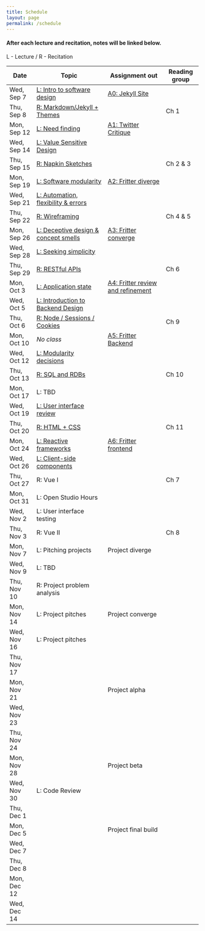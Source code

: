 ```yaml
---
title: Schedule
layout: page
permalink: /schedule
---
```


#### After each lecture and recitation, notes will be linked below.

L - Lecture / R - Recitation <br>

| Date        | Topic                                                    | Assignment out                               | Reading group |
| ----------- | -------------------------------------------------------- | -------------------------------------------- | ------------- |
| Wed, Sep 7  | [L: Intro to software design](/lectures/lecture-1)       | [A0: Jekyll Site](/assignments/assignment-0) |               |
| Thu, Sep 8  | [R: Markdown/Jekyll + Themes](/recitations/recitation-1) |                                              | Ch 1          |
| Mon, Sep 12 | [L: Need finding](/lectures/lecture-2)                   | [A1: Twitter Critique](/assignments/assignment-1) |          |
| Wed, Sep 14 | [L: Value Sensitive Design](/lectures/lecture-3)                                |                                              |               |
| Thu, Sep 15 | [R: Napkin Sketches](/recitations/recitation-2)                                       |                                              | Ch 2 & 3      |
| Mon, Sep 19 | [L: Software modularity](/lectures/lecture-4)                                   | [A2: Fritter diverge](/assignments/assignment-2)                          |               |
| Wed, Sep 21 | [L: Automation, flexibility & errors](/lectures/lecture-5)                      |                                              |               |
| Thu, Sep 22 | [R: Wireframing](/recitations/recitation-3)                                           |                                              | Ch 4 & 5      |
| Mon, Sep 26 | [L: Deceptive design & concept smells](/lectures/lecture-6)                        | [A3: Fritter converge](/assignments/assignment-3)                         |               |
| Wed, Sep 28 | [L: Seeking simplicity](/lectures/lecture-7)                                    |                                              |               |
| Thu, Sep 29 | [R: RESTful APIs](/recitations/recitation-4)                                          |                                              | Ch 6          |
| Mon, Oct 3  | [L: Application state](/lectures/lecture-8)                                     | [A4: Fritter review and refinement](/assignments/assignment-4)  |               |
| Wed, Oct 5  | [L: Introduction to Backend Design](/lectures/lecture-9)                        |                                              |               |
| Thu, Oct 6  | [R: Node / Sessions / Cookies](/recitations/recitation-5)                             |                                              | Ch 9          |
| Mon, Oct 10 | _No class_                                               | [A5: Fritter Backend](/assignments/assignment-5)   |               |
| Wed, Oct 12 | [L: Modularity decisions](/lectures/lecture-10)                                  |                                              |               |
| Thu, Oct 13 | [R: SQL and RDBs](/recitations/recitation-6)                                          |                                              | Ch 10         |
| Mon, Oct 17 | L: TBD                                                   |                   |               |
| Wed, Oct 19 | [L: User interface review](/lectures/lecture-11)                                 |                                              |               |
| Thu, Oct 20 | [R: HTML + CSS](/recitations/recitation-7)                                            |                                              | Ch 11         |
| Mon, Oct 24 | [L: Reactive frameworks](/lectures/lecture-12)                                   | [A6: Fritter frontend](/assignments/assignment-6)                       |               |
| Wed, Oct 26 | [L: Client-side components](/lectures/lecture-13)                                |                                              |               |
| Thu, Oct 27 | R: Vue I                                                 |                                              | Ch 7          |
| Mon, Oct 31 | L: Open Studio Hours                                |                       |               |
| Wed, Nov 2  | L: User interface testing                                         |                                              |               |
| Thu, Nov 3  | R: Vue II                                                |                                              | Ch 8          |
| Mon, Nov 7  | L: Pitching projects                                     | Project diverge                              |               |
| Wed, Nov 9  | L: TBD                                                   |                                              |               |
| Thu, Nov 10 | R: Project problem analysis                              |                                              |               |
| Mon, Nov 14 | L: Project pitches                                       | Project converge                             |               |
| Wed, Nov 16 | L: Project pitches                                       |                                              |               |
| Thu, Nov 17 |                                                          |                                              |               |
| Mon, Nov 21 |                                                          | Project alpha                                |               |
| Wed, Nov 23 |                                                          |                                              |               |
| Thu, Nov 24 |                                                          |                                              |               |
| Mon, Nov 28 |                                                          | Project beta                                 |               |
| Wed, Nov 30 | L: Code Review                                                          |                                              |               |
| Thu, Dec 1  |                                                          |                                              |               |
| Mon, Dec 5  |                                                          | Project final build                          |               |
| Wed, Dec 7  |                                                          |                                              |               |
| Thu, Dec 8  |                                                          |                                              |               |
| Mon, Dec 12 |                                                          |                                              |               |
| Wed, Dec 14 |                                                          |                                              |               |
